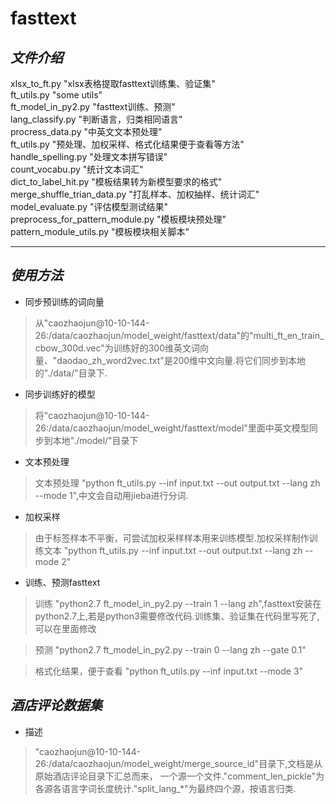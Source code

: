 # **fasttext** <br>
## *文件介绍* <br>
xlsx_to_ft.py "xlsx表格提取fasttext训练集、验证集" <br>
ft_utils.py "some utils" <br>
ft_model_in_py2.py "fasttext训练、预测" <br>
lang_classify.py "判断语言，归类相同语言" <br>
procress_data.py "中英文文本预处理" <br>
ft_utils.py "预处理、加权采样、格式化结果便于查看等方法" <br>
handle_spelling.py "处理文本拼写错误"<br>
count_vocabu.py "统计文本词汇" <br>
dict_to_label_hit.py "模板结果转为新模型要求的格式" <br>
merge_shuffle_trian_data.py "打乱样本、加权抽样、统计词汇" <br>
model_evaluate.py "评估模型测试结果" <br>
preprocess_for_pattern_module.py "模板模块预处理" <br>
pattern_module_utils.py "模板模块相关脚本" <br>

---------

## *使用方法* 
* 同步预训练的词向量 <br>

> 从"caozhaojun@10-10-144-26:/data/caozhaojun/model_weight/fasttext/data"的"multi_ft_en_train_cbow_300d.vec"为训练好的300维英文词向量、"daodao_zh_word2vec.txt"是200维中文向量.将它们同步到本地的"./data/"目录下.

* 同步训练好的模型 <br>

> 将"caozhaojun@10-10-144-26:/data/caozhaojun/model_weight/fasttext/model"里面中英文模型同步到本地"./model/"目录下

* 文本预处理 <br>

> 文本预处理 "python ft_utils.py --inf input.txt --out output.txt --lang zh --mode 1",中文会自动用jieba进行分词.

* 加权采样 <br>

> 由于标签样本不平衡，可尝试加权采样样本用来训练模型.加权采样制作训练文本 "python ft_utils.py --inf input.txt --out output.txt --lang zh --mode 2" 

* 训练、预测fasttext <br>

> 训练 "python2.7 ft_model_in_py2.py --train 1 --lang zh",fasttext安装在python2.7上,若是python3需要修改代码.训练集、验证集在代码里写死了,可以在里面修改

> 预测 "python2.7 ft_model_in_py2.py --train 0 --lang zh --gate 0.1" 

> 格式化结果，便于查看 "python ft_utils.py --inf input.txt --mode 3"


## *酒店评论数据集* <br>
* 描述 <br>

> "caozhaojun@10-10-144-26:/data/caozhaojun/model_weight/merge_source_id"目录下,文档是从原始酒店评论目录下汇总而来，
一个源一个文件."comment_len_pickle"为各源各语言字词长度统计."split_lang_*"为最终四个源，按语言归类.






